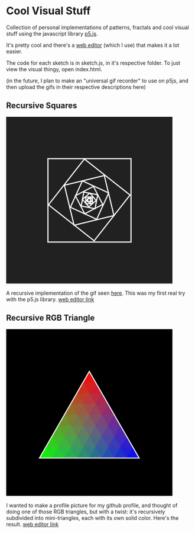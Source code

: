 # Cool Visual Stuff
Collection of personal implementations of patterns, fractals and cool visual stuff using the javascript library [p5.js](https://p5js.org).

It's pretty cool and there's a [web editor](https://editor.p5js.org) (which I use) that makes it a lot easier.

The code for each sketch is in sketch.js, in it's respective folder. To just view the visual thingy, open index.html.

(in the future, I plan to make an "universal gif recorder" to use on p5js, and then upload the gifs in their respective descriptions here)

## Recursive Squares
![Recursive Squares](recursive_squares/squares.gif)

A recursive implementation of the gif seen [here](https://giphy.com/gifs/design-processing-blackandwhite-6DxgByF70i5pe).
This was my first real try with the p5.js library. [web editor link](https://editor.p5js.org/MSWLandi/sketches/SJKfcL5aX)

## Recursive RGB Triangle
![Recursive RGB Triangle](recursive_RGB_triangle/triangle.png)

I wanted to make a profile picture for my github profile, and thought of doing one of those RGB triangles, but with a twist: it's recursively subdivided into mini-triangles, each with its own solid color. Here's the result.
[web editor link](https://editor.p5js.org/MSWLandi/sketches/FbtImR4Gc)
